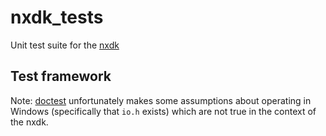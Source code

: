 # nxdk_tests

Unit test suite for the [nxdk](https://github.com/XboxDev/nxdk)

## Test framework

Note: [doctest](https://github.com/onqtam/doctest) unfortunately makes some assumptions about operating in Windows 
(specifically that `io.h` exists) which are not true in the context of the nxdk.

